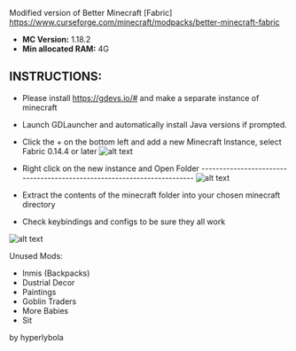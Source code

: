 Modified version of Better Minecraft [Fabric] https://www.curseforge.com/minecraft/modpacks/better-minecraft-fabric

- **MC Version:** 1.18.2
- **Min allocated RAM:** 4G

## INSTRUCTIONS:
* Please install https://gdevs.io/# and make a separate instance of minecraft
* Launch GDLauncher and automatically install Java versions if prompted.
* Click the + on the bottom left and add a new Minecraft Instance, select Fabric 0.14.4 or later
  ![alt text](https://i.imgur.com/J2NBkDf.png)
* Right click on the new instance and Open Folder ------------------------------------------------------------------------
![alt text](https://i.imgur.com/onqU50Q.png)

* Extract the contents of the minecraft folder into your chosen minecraft directory
* Check keybindings and configs to be sure they all work

![alt text](https://i.imgur.com/U2BxWxZ.gif)

Unused Mods:
* Inmis (Backpacks)
* Dustrial Decor
* Paintings
* Goblin Traders
* More Babies
* Sit


by hyperlybola
